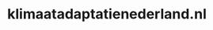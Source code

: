 ---
layout: post
title:  "klimaatadaptatienederland.nl"
internal_url:  "/dutchgov/klimaatadaptatienederland.nl.html"
categories: dutchgov
---